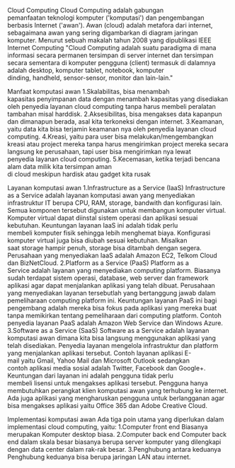 Cloud Computing
Cloud Computing adalah gabungan pemanfaatan teknologi komputer ('komputasi') dan pengembangan berbasis Internet ('awan'). Awan (cloud) adalah metafora dari internet, sebagaimana awan yang sering digambarkan di diagram jaringan komputer. Menurut sebuah makalah tahun 2008 yang dipublikasi IEEE Internet Computing "Cloud Computing adalah suatu paradigma di mana informasi secara permanen tersimpan di server internet dan tersimpan secara sementara di komputer pengguna (client) termasuk di dalamnya adalah desktop, komputer tablet, notebook, komputer dinding, handheld, sensor-sensor, monitor dan lain-lain."

Manfaat komputasi awan
1.Skalabilitas, bisa menambah kapasitas penyimpanan data dengan menambah kapasitas yang disediakan oleh penyedia layanan cloud computing tanpa harus membeli peralatan tambahan misal harddisk.
2.Aksesibilitas, bisa mengakses data kapanpun dan dimanapun berada, asal kita terkoneksi dengan internet.
3.Keamanan, yaitu data kita bisa terjamin keamanan nya oleh penyedia layanan cloud computing.
4.Kreasi, yaitu para user bisa melakukan/mengembangkan kreasi atau project mereka tanpa harus mengirimkan project mereka secara langsung ke perusahaan, tapi user bisa mengirimkan nya lewat penyedia layanan cloud computing.
5.Kecemasan, ketika terjadi bencana alam data milik kita tersimpan aman di cloud meskipun hardisk atau gadget kita rusak

Layanan komputasi awan
1.Infrastructure as a Service (IaaS)
Infrastructure as a Service adalah layanan komputasi awan yang menyediakan infrastruktur IT berupa CPU, RAM, storage, bandwith dan konfigurasi lain. Semua komponen tersebut digunakan untuk membangun komputer virtual. Komputer virtual dapat diinstal sistem operasi dan aplikasi sesuai kebutuhan. Keuntungan layanan IaaS ini adalah tidak perlu membeli komputer fisik sehingga lebih menghemat biaya. Konfigurasi komputer virtual juga bisa diubah sesuai kebutuhan. Misalkan saat storage hampir penuh, storage bisa ditambah dengan segera. Perusahaan yang menyediakan IaaS adalah Amazon EC2, Telkom Cloud dan BizNetCloud.
2.Platform as a Service (PaaS)
Platform as a Service adalah layanan yang menyediakan computing platform. Biasanya sudah terdapat sistem operasi, database, web server dan framework aplikasi agar dapat menjalankan aplikasi yang telah dibuat. Perusahaan yang menyediakan layanan tersebutlah yang bertanggung jawab dalam pemeliharaan computing platform ini. Keuntungan layanan PaaS ini bagi pengembang adalah mereka bisa fokus pada aplikasi yang mereka buat tanpa memikirkan tentang pemeliharaan dari computing platform. Contoh penyedia layanan PaaS adalah Amazon Web Service dan Windows Azure.
3.Software as a Service (SaaS)
Software as a Service adalah layanan komputasi awan dimana kita bisa langsung menggunakan aplikasi yang telah disediakan. Penyedia layanan mengelola infrastruktur dan platform yang menjalankan aplikasi tersebut. Contoh layanan aplikasi E-mail yaitu Gmail, Yahoo Mail dan Microsoft Outlook sedangkan contoh aplikasi media sosial adalah Twitter, Facebook dan Google+. Keuntungan dari layanan ini adalah pengguna tidak perlu membeli lisensi untuk mengakses aplikasi tersebut. Pengguna hanya membutuhkan perangkat klien komputasi awan yang terhubung ke internet. Ada juga aplikasi yang mengharuskan pengguna untuk berlangganan agar bisa mengakses aplikasi yaitu Office 365 dan Adobe Creative Cloud.

Implementasi komputasi awan
Ada tiga poin utama yang diperlukan dalam implementasi cloud computing, yaitu:
1.Computer front end
Biasanya merupakan Komputer desktop biasa.
2.Computer back end
Computer back end dalam skala besar biasanya berupa server komputer yang dilengkapi dengan data center dalam rak-rak besar.
3.Penghubung antara keduanya
Penghubung keduanya bisa berupa jaringan LAN atau internet.

